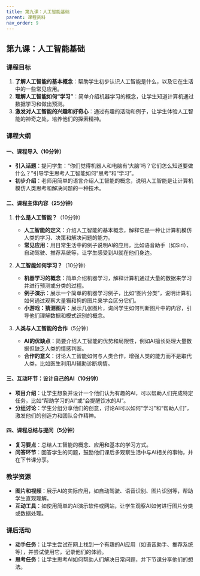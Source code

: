 ```yaml
---
title: 第九课：人工智能基础
parent: 课程资料
nav_order: 9
---
```


## 第九课：人工智能基础

### 课程目标
1. **了解人工智能的基本概念**：帮助学生初步认识人工智能是什么，以及它在生活中的一些常见应用。
2. **理解人工智能如何“学习”**：简单介绍机器学习的概念，让学生知道计算机通过数据学习和做出预测。
3. **激发对人工智能的兴趣和好奇心**：通过有趣的活动和例子，让学生体验人工智能的神奇之处，培养他们的探索精神。

### 课程大纲

#### 一、课程导入（10分钟）
   - **引入话题**：提问学生：“你们觉得机器人和电脑有‘大脑’吗？它们怎么知道要做什么？”引导学生思考人工智能如何“思考”和“学习”。
   - **初步介绍**：老师用简单的语言介绍人工智能的概念，说明人工智能是让计算机模仿人类思考和解决问题的一种技术。

#### 二、课程主体内容（25分钟）
1. **什么是人工智能？**（10分钟）
   - **人工智能的定义**：介绍人工智能的基本概念，解释它是一种让计算机模仿人类的学习、决策和解决问题的能力。
   - **常见应用**：用日常生活中的例子说明AI的应用，比如语音助手（如Siri）、自动驾驶、推荐系统等，让学生感受到AI就在他们身边。

2. **人工智能如何学习？**（10分钟）
   - **机器学习的概念**：简单介绍机器学习，解释计算机通过大量的数据来学习并进行预测或分类的过程。
   - **例子演示**：展示一个简单的机器学习例子，比如“图片分类”，说明计算机如何通过观察大量猫和狗的图片来学会区分它们。
   - **小游戏：猜测图片**：展示几张图片，询问学生如何判断图片中的内容，引导他们理解数据和模式识别的概念。

3. **人类与人工智能的合作**（5分钟）
   - **AI的优缺点**：简要介绍人工智能的优势和局限性，例如AI擅长处理大量数据但缺乏人类的情感判断。
   - **合作的意义**：讨论人工智能如何与人类合作，增强人类的能力而不是取代人类，比如医生利用AI辅助诊断病情。

#### 三、互动环节：设计自己的AI（10分钟）
   - **项目介绍**：让学生想象并设计一个他们认为有趣的AI，可以帮助人们完成特定任务，比如“帮助学习的AI”或“会提醒饮水的AI”。
   - **分组讨论**：学生分组分享他们的创意，讨论AI可以如何“学习”和“帮助人们”，激发他们的创造力和团队合作精神。

#### 四、课程总结与提问（5分钟）
   - **复习要点**：总结人工智能的概念、应用和基本的学习方式。
   - **问答环节**：回答学生的问题，鼓励他们课后多观察生活中与AI相关的事物，并在下节课分享。

### 教学资源
- **图片和视频**：展示AI的实际应用，如自动驾驶、语音识别、图片识别等，帮助学生直观理解。
- **互动工具**：如使用简单的AI演示软件或网站，让学生观察AI如何进行图片分类或数据处理。

### 课后活动
- **动手任务**：让学生尝试在网上找到一个有趣的AI应用（如语音助手、推荐系统等），并尝试使用它，记录他们的体验。
- **思考任务**：让学生思考AI如何帮助人们解决日常问题，并下节课分享他们的想法。